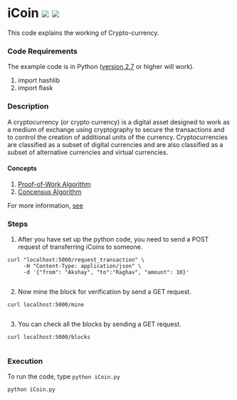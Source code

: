 # iCoin [![](https://img.shields.io/github/license/sourcerer-io/hall-of-fame.svg?colorB=ff0000)](https://github.com/akshaybahadur21/iCoin-CryptoCurrency/blob/master/LICENSE.txt)  [![](https://img.shields.io/badge/Akshay-Bahadur-brightgreen.svg?colorB=ff0000)](https://akshaybahadur.com)
This code explains the working of Crypto-currency.

### Code Requirements
The example code is in Python ([version 2.7](https://www.python.org/download/releases/2.7/) or higher will work). 
1) import hashlib
2) import flask

### Description

A cryptocurrency (or crypto currency) is a digital asset designed to work as a medium of exchange using cryptography to secure the transactions and to control the creation of additional units of the currency. Cryptocurrencies are classified as a subset of digital currencies and are also classified as a subset of alternative currencies and virtual currencies.

#### Concepts

1) [Proof-of-Work Algorithm](https://en.wikipedia.org/wiki/Proof-of-work_system)
2) [Concensus Algorithm](https://en.wikipedia.org/wiki/Consensus_(computer_science))

For more information, [see](https://en.wikipedia.org/wiki/Cryptocurrency)

### Steps

1) After you have set up the python code, you need to send a POST request of transferring iCoins to someone.

```
curl "localhost:5000/request_transaction" \
     -H "Content-Type: application/json" \
     -d '{"from": "Akshay", "to":"Raghav", "amount": 10}'
	 
```

2) Now mine the block for verification by send a GET request.

```
curl localhost:5000/mine
	 
```

3) You can check all the blocks by sending a GET request.

```
curl localhost:5000/blocks
	 
```


### Execution
To run the code, type `python iCoin.py`

```
python iCoin.py
```
